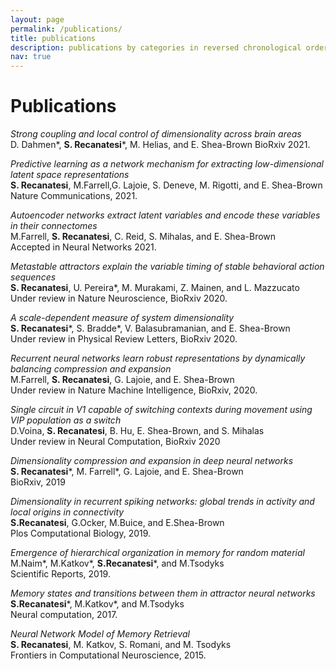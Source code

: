 ```yaml
---
layout: page
permalink: /publications/
title: publications
description: publications by categories in reversed chronological order.
nav: true
---
```


Publications
=========
_Strong coupling and local control of dimensionality across brain areas_  
D. Dahmen*, **S. Recanatesi***, M. Helias, and E. Shea-Brown 
BioRxiv 2021.

_Predictive learning as a network mechanism for extracting low-dimensional latent space representations_  
**S. Recanatesi**, M.Farrell,G. Lajoie, S. Deneve, M. Rigotti, and E. Shea-Brown  
Nature Communications, 2021.

_Autoencoder networks extract latent variables and encode these variables in their connectomes_  
M.Farrell, **S. Recanatesi**, C. Reid, S. Mihalas, and E. Shea-Brown  
Accepted in Neural Networks 2021.

_Metastable attractors explain the variable timing of stable behavioral action sequences_  
**S. Recanatesi**, U. Pereira*, M. Murakami, Z. Mainen, and L. Mazzucato  
Under review in Nature Neuroscience, BioRxiv 2020.

_A scale-dependent measure of system dimensionality_  
**S. Recanatesi***, S. Bradde*, V. Balasubramanian, and E. Shea-Brown  
Under review in Physical Review Letters, BioRxiv 2020.

_Recurrent neural networks learn robust representations by dynamically balancing compression and expansion_  
M.Farrell, **S. Recanatesi**, G. Lajoie, and E. Shea-Brown  
Under review in Nature Machine Intelligence, BioRxiv, 2020.

_Single circuit in V1 capable of switching contexts during movement using VIP population as a switch_  
D.Voina, **S. Recanatesi**, B. Hu, E. Shea-Brown, and S. Mihalas  
Under review in Neural Computation, BioRxiv 2020

_Dimensionality compression and expansion in deep neural networks_  
**S. Recanatesi***, M. Farrell*, G. Lajoie, and E. Shea-Brown  
BioRxiv, 2019

_Dimensionality in recurrent spiking networks: global trends in activity and local origins in connectivity_  
**S.Recanatesi**, G.Ocker, M.Buice, and E.Shea-Brown  
Plos Computational Biology, 2019.

_Emergence of hierarchical organization in memory for random material_  
M.Naim*, M.Katkov*, **S.Recanatesi***, and M.Tsodyks  
Scientific Reports, 2019.

_Memory states and transitions between them in attractor neural networks_  
**S.Recanatesi***, M.Katkov*, and M.Tsodyks  
Neural computation, 2017.

_Neural Network Model of Memory Retrieval_  
**S. Recanatesi**, M. Katkov, S. Romani, and M. Tsodyks  
Frontiers in Computational Neuroscience, 2015.
